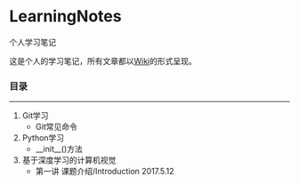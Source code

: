 # LearningNotes
个人学习笔记

这是个人的学习笔记，所有文章都以[Wiki](https://github.com/william-hyx/NotesOfLearning/wiki)的形式呈现。

### 目录

---

1. Git学习
	- Git常见命令
2. Python学习
	- \_\_init\_\_()方法
3. 基于深度学习的计算机视觉
	- 第一讲 课题介绍/Introduction 2017.5.12